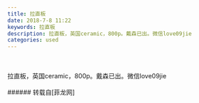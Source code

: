 ```yaml
---
title: 拉直板
date: 2018-7-8 11:22
keywords: 拉直板
description: 拉直板，英国ceramic，800p。戴森已出。微信love09jie
categories: used
---
```

<td class="t_f" id="postmessage_1490896">

<br/>
<br/>
拉直板，英国ceramic，800p。戴森已出。微信love09jie<br/>
<img alt="" border="0" class="zoom" data-cf-modified-b335586e6bfad8bcaec4ae31-="" file="http://www.flw.ph/data/appbyme/upload/image/201807/08/nM3VaDaX7qWL.jpg" id="aimg_WKLGi" lazyloadthumb="1" onclick="" onmouseover="" src="http://www.flw.ph/data/appbyme/upload/image/201807/08/nM3VaDaX7qWL.jpg"/><br/>
<br/>
</td>
###### 转载自[菲龙网]